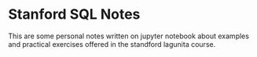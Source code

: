 # Stanford SQL Notes

This are some personal notes written on jupyter notebook about examples and practical exercises offered in the standford lagunita course.
